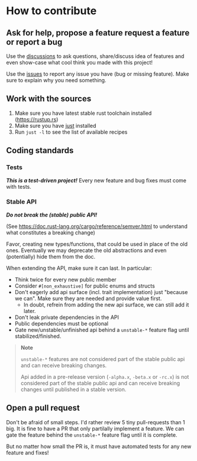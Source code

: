 # How to contribute

## Ask for help, propose a feature request a feature or report a bug

Use the [discussions](https://github.com/jcornaz/play-jam-4/discussions) to ask questions, share/discuss idea of features and even show-case what cool think you made with this project!

Use the [issues](https://github.com/jcornaz/play-jam-4/issues) to report any issue you have (bug or missing feature). Make sure to explain why you need something.


## Work with the sources

1. Make sure you have latest stable rust toolchain installed (https://rustup.rs)
2. Make sure you have [just](https://just.systems/man/en/chapter_4.html) installed
3. Run `just -l` to see the list of available recipes

## Coding standards

### Tests

***This is a test-driven project!*** Every new feature and bug fixes must come with tests.

### Stable API

***Do not break the (stable) public API!***

(See https://doc.rust-lang.org/cargo/reference/semver.html to understand what constitutes a breaking change)

Favor, creating new types/functions, that could be used in place of the old ones.
Eventually we may deprecate the old abstractions and even (potentially) hide them from the doc.

When extending the API, make sure it can last. In particular:
* Think twice for every new public member
* Consider `#[non_exhaustive]` for public enums and structs
* Don't eagerly add api surface (incl. trait implementation) just "because we can". Make sure they are needed and provide value first.
    * In doubt, refrein from adding the new api surface, we can still add it later.
* Don't leak private dependencies in the API
* Public dependencies must be optional
* Gate new/unstable/unfinished api behind a `unstable-*` feature flag until stabilized/finished.

> **Note**
> 
> `unstable-*` features are not considered part of the stable public api and can receive breaking changes.
> 
> Api added in a pre-release version (`-alpha.x`, `-beta.x` or `-rc.x`) is not considered part of the stable public api and can receive breaking changes until published in a stable version.

## Open a pull request

Don't be afraid of small steps. I'd rather review 5 tiny pull-requests than 1 big. It is fine to have a PR that only partilally implement a feature. We can gate the feature behind the `unstable-*` feature flag until it is complete.

But no matter how small the PR is, it must have automated tests for any new feature and fixes!
